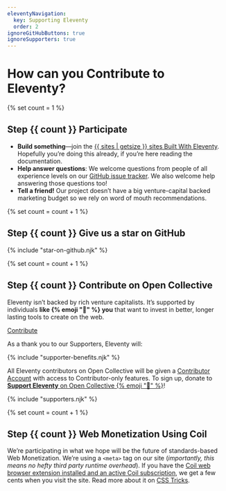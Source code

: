 ```yaml
---
eleventyNavigation:
  key: Supporting Eleventy
  order: 2
ignoreGitHubButtons: true
ignoreSupporters: true
---
```

# How can you Contribute to Eleventy?

{% set count = 1 %}
## <span class="numberflag"><span class="sr-only">Step</span> {{ count }}</span> Participate

* **Build something**—join the [{{ sites | getsize }} sites Built With Eleventy](/docs/sites/). Hopefully you’re doing this already, if you’re here reading the documentation.
* **Help answer questions**: We welcome questions from people of all experience levels on our [GitHub issue tracker](https://github.com/11ty/eleventy/issues). We also welcome help answering those questions too!
* **Tell a friend!** Our project doesn’t have a big venture-capital backed marketing budget so we rely on word of mouth recommendations.

{% set count = count + 1 %}
## <span class="numberflag"><span class="sr-only">Step</span> {{ count }}</span> Give us a star on GitHub

{% include "star-on-github.njk" %}

{% set count = count + 1 %}
## <span class="numberflag"><span class="sr-only">Step</span> {{ count }}</span> Contribute on Open Collective

Eleventy isn’t backed by rich venture capitalists. It’s supported by individuals <strong>like {% emoji "👋" %} <span class="nowrap" data-investors-avatar="prepend">you</span></strong> that want to invest in better, longer lasting tools to create on the web.

<div class="lo" style="--lo-margin-h: 1em; --lo-margin-v: .5em">
    <div class="lo-c">
        <a href="https://opencollective.com/11ty" class="btn-primary btn-primary-sm benchnine rainbow-active rainbow-active-noanim elv-externalexempt">Contribute</a>
    </div>
    <div class="lo-c" style="flex-basis: 30em">

As a thank you to our Supporters, Eleventy will:

{% include "supporter-benefits.njk" %}

</div><!-- /lo-c --></div><!-- /lo -->

All Eleventy contributors on Open Collective will be given a <a href="/docs/account/">Contributor Account</a> with access to Contributor-only features. To sign up, donate to <a href="https://opencollective.com/11ty"><strong>Support Eleventy</strong> on Open Collective {% emoji "🎁" %}</a>!

{% include "supporters.njk" %}

{% set count = count + 1 %}
## <span class="numberflag"><span class="sr-only">Step</span> {{ count }}</span> Web Monetization Using Coil

We’re participating in what we hope will be the future of standards-based Web Monetization. We’re using a `<meta>` tag on our site (_importantly, this means no hefty third party runtime overhead_). If you have the [Coil web browser extension installed and an active Coil subscription](https://coil.com/), we get a few cents when you visit the site. Read more about it on [CSS Tricks](https://css-tricks.com/site-monetization-with-coil-and-removing-ads-for-supporters/).
